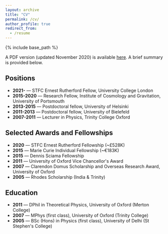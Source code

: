 ```yaml
---
layout: archive
title: "CV"
permalink: /cv/
author_profile: true
redirect_from:
  - /resume
---
```


{% include base_path %}

A PDF version (updated November 2020) is available [here](https://github.com/seshnadathur/seshnadathur.github.io/blob/master/files/Nadathur_CV.pdf). A brief summary is provided below.

Positions
------
* **2021-** &mdash; STFC Ernest Rutherford Fellow, University College London
* **2015-2020** &mdash; Research Fellow, Institute of Cosmology and Gravitation, University of Portsmouth
* **2013-2015** &mdash; Postdoctoral fellow, University of Helsinki
* **2011-2013** &mdash; Postdoctoral fellow, University of Bielefeld
* **2007-2011** &mdash; Lecturer in Physics, Trinity College Oxford

Selected Awards and Fellowships
------
* **2020** &mdash; STFC Ernest Rutherford Fellowship (~£528K)
* **2015** &mdash; Marie Curie Individual Fellowship (~€183K)
* **2015** &mdash; Dennis Sciama Fellowship
* **2011** &mdash; University of Oxford Vice Chancellor's Award
* **2007** &mdash; Clarendon Domus Scholarship and Overseas Research Award, University of Oxford
* **2005** &mdash; Rhodes Scholarship (India & Trinity)

Education
------
* **2011** &mdash; DPhil in Theoretical Physics, University of Oxford (Merton College)
* **2007** &mdash; MPhys (first class), University of Oxford (Trinity College)
* **2005** &mdash; BSc (Hons) in Physics (first class), University of Delhi (St Stephen's College)
